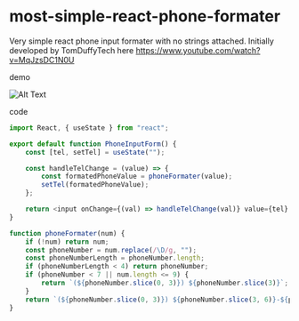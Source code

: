 # most-simple-react-phone-formater
Very simple react phone input formater with no strings attached. Initially developed by 
TomDuffyTech here https://www.youtube.com/watch?v=MqJzsDC1N0U

demo

![Alt Text]([https://media.giphy.com/media/vFKqnCdLPNOKc/giphy.gif](https://github.com/art3mHQ/most-simple-react-phone-formater/blob/main/ezgif-2-837e6d3b99.gif))

code

```JavaScript
import React, { useState } from "react";

export default function PhoneInputForm() {
	const [tel, setTel] = useState("");

	const handleTelChange = (value) => {
		const formatedPhoneValue = phoneFormater(value);
		setTel(formatedPhoneValue);
	};

	return <input onChange={(val) => handleTelChange(val)} value={tel} />
}

function phoneFormater(num) {
	if (!num) return num;
	const phoneNumber = num.replace(/\D/g, "");
	const phoneNumberLength = phoneNumber.length;
	if (phoneNumberLength < 4) return phoneNumber;
	if (phoneNumber < 7 || num.length <= 9) {
		return `(${phoneNumber.slice(0, 3)}) ${phoneNumber.slice(3)}`;
	}
	return `(${phoneNumber.slice(0, 3)}) ${phoneNumber.slice(3, 6)}-${phoneNumber.slice(6, 10)}`;
}
```
